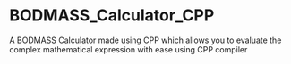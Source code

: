 # BODMASS_Calculator_CPP
A BODMASS Calculator made using CPP which allows you to evaluate the complex mathematical expression with ease using CPP compiler
